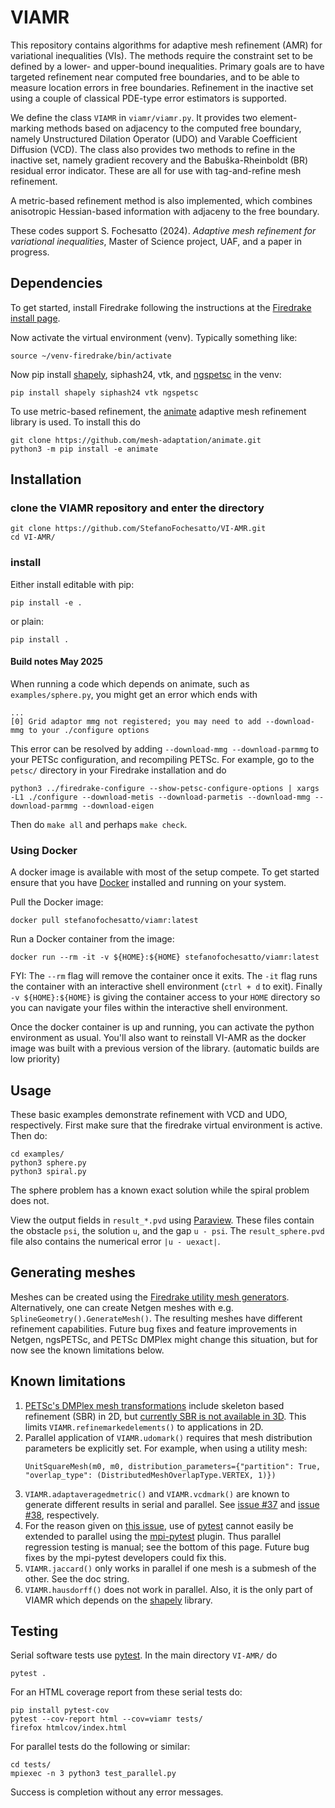 # VIAMR

This repository contains algorithms for adaptive mesh refinement (AMR) for variational inequalities (VIs).  The methods require the constraint set to be defined by a lower- and upper-bound inequalities.  Primary goals are to have targeted refinement near computed free boundaries, and to be able to measure location errors in free boundaries.  Refinement in the inactive set using a couple of classical PDE-type error estimators is supported.

We define the class `VIAMR` in `viamr/viamr.py`.  It provides two element-marking methods based on adjacency to the computed free boundary, namely Unstructured Dilation Operator (UDO) and Varable Coefficient Diffusion (VCD).  The class also provides two methods to refine in the inactive set, namely gradient recovery and the Babuška-Rheinboldt (BR) residual error indicator.  These are all for use with tag-and-refine mesh refinement.

A metric-based refinement method is also implemented, which combines anisotropic Hessian-based information with adjaceny to the free boundary.

These codes support S. Fochesatto (2024). _Adaptive mesh refinement for variational inequalities_, Master of Science project, UAF, and a paper in progress.

## Dependencies

To get started, install Firedrake following the instructions at the [Firedrake install page](https://www.firedrakeproject.org/install.html#).

Now activate the virtual environment (venv). Typically something like:

```
source ~/venv-firedrake/bin/activate
```

Now pip install [shapely](https://pypi.org/project/shapely/), siphash24, vtk, and [ngspetsc](https://github.com/NGSolve/ngsPETSc) in the venv:

```
pip install shapely siphash24 vtk ngspetsc
```

To use metric-based refinement, the [animate](https://github.com/mesh-adaptation/animate) adaptive mesh refinement library is used.  To install this do
```
git clone https://github.com/mesh-adaptation/animate.git
python3 -m pip install -e animate
```

## Installation

### clone the VIAMR repository and enter the directory

```
git clone https://github.com/StefanoFochesatto/VI-AMR.git
cd VI-AMR/
```

### install

Either install editable with pip:

```
pip install -e .
```
or plain:

```
pip install .
```

#### Build notes May 2025

When running a code which depends on animate, such as `examples/sphere.py`, you might get an error which ends with
```
...
[0] Grid adaptor mmg not registered; you may need to add --download-mmg to your ./configure options
```
This error can be resolved by adding `--download-mmg --download-parmmg` to your PETSc configuration, and recompiling PETSc.  For example, go to the `petsc/` directory in your Firedrake installation and do
```
python3 ../firedrake-configure --show-petsc-configure-options | xargs -L1 ./configure --download-metis --download-parmetis --download-mmg --download-parmmg --download-eigen
```
Then do `make all` and perhaps `make check`.

### Using Docker

A docker image is available with most of the setup compete. To get started ensure that you have [Docker](https://docs.docker.com/engine/install/) installed and running on your system.

Pull the Docker image:

```
docker pull stefanofochesatto/viamr:latest
```

Run a Docker container from the image:

```
docker run --rm -it -v ${HOME}:${HOME} stefanofochesatto/viamr:latest
```

FYI: The `--rm` flag will remove the container once it exits. The `-it` flag runs the container with an interactive shell environment (`ctrl + d` to exit). Finally `-v ${HOME}:${HOME}` is giving the container access to your `HOME` directory so you can navigate your files within the interactive shell environment.

Once the docker container is up and running, you can activate the python environment as usual. You'll also want to reinstall VI-AMR as the docker image was built with a previous version of the library. (automatic builds are low priority)

## Usage

These basic examples demonstrate refinement with VCD and UDO, respectively.  First make sure that the firedrake virtual environment is active.  Then do:

```
cd examples/
python3 sphere.py
python3 spiral.py
```

The sphere problem has a known exact solution while the spiral problem does not.

View the output fields in `result_*.pvd` using [Paraview](https://www.paraview.org/).  These files contain the obstacle `psi`, the solution `u`, and the gap `u - psi`. The `result_sphere.pvd` file also contains the numerical error `|u - uexact|`.

## Generating meshes

Meshes can be created using the [Firedrake utility mesh generators](https://www.firedrakeproject.org/_modules/firedrake/utility_meshes.html).  Alternatively, one can create Netgen meshes with e.g. `SplineGeometry().GenerateMesh()`.  The resulting meshes have different refinement capabilities.  Future bug fixes and feature improvements in Netgen, ngsPETSc, and PETSc DMPlex might change this situation, but for now see the known limitations below.

## Known limitations

  1. [PETSc's DMPlex mesh transformations](https://petsc.org/release/overview/plex_transform_table/) include skeleton based refinement (SBR) in 2D, but [currently SBR is not available in 3D](https://petsc.org/release/src/dm/impls/plex/transform/impls/refine/sbr/plexrefsbr.c.html).  This limits `VIAMR.refinemarkedelements()` to applications in 2D.
  1. Parallel application of `VIAMR.udomark()` requires that mesh distribution parameters be explicitly set.  For example, when using a utility mesh:
      ```
      UnitSquareMesh(m0, m0, distribution_parameters={"partition": True, "overlap_type": (DistributedMeshOverlapType.VERTEX, 1)})
      ```
  1. `VIAMR.adaptaveragedmetric()` and `VIAMR.vcdmark()` are known to generate different results in serial and parallel.  See [issue #37](https://github.com/StefanoFochesatto/VI-AMR/issues/37) and [issue #38](https://github.com/StefanoFochesatto/VI-AMR/issues/38), respectively.
  1. For the reason given on [this issue](https://github.com/firedrakeproject/mpi-pytest/issues/13), use of [pytest](https://docs.pytest.org/en/stable/) cannot easily be extended to parallel using the [mpi-pytest](https://github.com/firedrakeproject/mpi-pytest) plugin.  Thus parallel regression testing is manual; see the bottom of this page.  Future bug fixes by the mpi-pytest developers could fix this.
  1. `VIAMR.jaccard()` only works in parallel if one mesh is a submesh of the other.  See the doc string.
  1. `VIAMR.hausdorff()` does not work in parallel.  Also, it is the only part of VIAMR which depends on the [shapely](https://pypi.org/project/shapely/) library.

## Testing

Serial software tests use [pytest](https://docs.pytest.org/en/stable/index.html). In the main directory `VI-AMR/` do
```
pytest .
```

For an HTML coverage report from these serial tests do:
```
pip install pytest-cov
pytest --cov-report html --cov=viamr tests/
firefox htmlcov/index.html
```

For parallel tests do the following or similar:
```
cd tests/
mpiexec -n 3 python3 test_parallel.py
```
Success is completion without any error messages.
